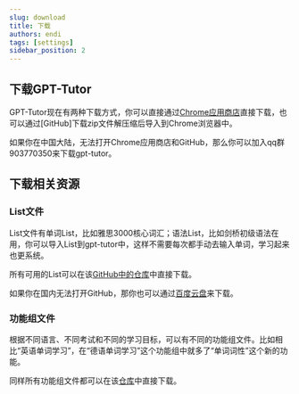 ```yaml
---
slug: download
title: 下载
authors: endi
tags: [settings]
sidebar_position: 2
---
```


## 下载GPT-Tutor

GPT-Tutor现在有两种下载方式，你可以直接通过[Chrome应用商店](https://chromewebstore.google.com/detail/gpt-tutor/icbphcgipdflenaemgkhmigfiaelpbnn?hl=en)直接下载，也可以通过[GitHub]下载zip文件解压缩后导入到Chrome浏览器中。

如果你在中国大陆，无法打开Chrome应用商店和GitHub，那么你可以加入qq群903770350来下载gpt-tutor。


## 下载相关资源

### List文件

List文件有单词List，比如雅思3000核心词汇；语法List，比如剑桥初级语法在用，你可以导入List到gpt-tutor中，这样不需要每次都手动去输入单词，学习起来也更系统。

所有可用的List可以在该[GitHub中的仓库](https://github.com/GPT-language/gpt-tutor-resources)中直接下载。

如果你在国内无法打开GitHub，那你也可以通过[百度云盘](https://pan.baidu.com/s/1JdVwnXBGF9u72VunAJM2Kg?pwd=5v3a)来下载。

### 功能组文件

根据不同语言、不同考试和不同的学习目标，可以有不同的功能组文件。比如相比“英语单词学习”，在“德语单词学习”这个功能组中就多了“单词词性”这个新的功能。

同样所有功能组文件都可以在该[仓库](https://github.com/GPT-language/gpt-tutor-resources)中直接下载。










